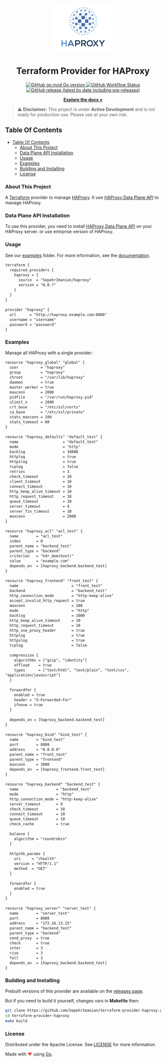 <p align="center">
  <a href="https://github.com/SepehrImanian/terraform-provider-haproxy">
    <img src="./assets/haproxy.png" alt="minio-provider-terraform" width="200">
  </a>
  <h1 align="center" style="font-weight: bold">Terraform Provider for HAProxy</h1>
  <p align="center">
    <a href="https://golang.org/doc/devel/release.html">
      <img alt="GitHub go.mod Go version" src="https://img.shields.io/github/go-mod/go-version/SepehrImanian/terraform-provider-haproxy?style=flat-square">
    </a>
    <a href="https://github.com/SepehrImanian/terraform-provider-haproxy/actions?query=workflow%3A%22Terraform+Provider+CI%22">
      <img alt="GitHub Workflow Status" src="https://img.shields.io/github/v/release/SepehrImanian/terraform-provider-haproxy?style=flat-square">
    </a>
    <a href="https://github.com/SepehrImanian/terraform-provider-haproxy/releases">
      <img alt="GitHub release (latest by date including pre-releases)" src="https://img.shields.io/github/license/SepehrImanian/terraform-provider-haproxy?style=flat-square">
    </a>
  </p>
  <p align="center">
    <a href="https://github.com/SepehrImanian/terraform-provider-haproxy/tree/master/docs"><strong>Explore the docs »</strong></a>
  </p>
</p>

> ⚠️ **Disclaimer:** This project is under **Active Development** and is not ready for production use. Please use at your own risk.

## Table Of Contents
- [Table Of Contents](#table-of-contents)
  - [About This Project](#about-this-project)
  - [Data Plane API Installation](#data-plane-api-installation)
  - [Usage](#usage)
  - [Examples](#examples)
  - [Building and Installing](#building-and-installing)
  - [License](#license)

### About This Project

A [Terraform](https://www.terraform.io) provider to manage [HAProxy](https://www.haproxy.com/). It use [HAProxy Data Plane API](https://github.com/haproxytech/dataplaneapi) to manage HAProxy.

### Data Plane API Installation

To use this provider, you need to install [HAProxy Data Plane API](https://www.haproxy.com/documentation/hapee/2-0r1/api/data-plane-api/installation/haproxy-community/) on your HAProxy server. or use entrprise version of HAProxy.


### Usage

See our [examples](./examples/) folder. For more information, see the [documentation](./docs/).

```hcl
terraform {
  required_providers {
    haproxy = {
      source  = "SepehrImanian/haproxy"
      version = "0.0.7"
    }
  }
}

provider "haproxy" {
  url      = "http://haproxy.example.com:8080"
  username = "username"
  password = "password"
}
```

### Examples

Manage all HAProxy with a single provider:

```hcl
resource "haproxy_global" "global" {
  user          = "haproxy"
  group         = "haproxy"
  chroot        = "/var/lib/haproxy"
  daemon        = true
  master_worker = true
  maxconn       = 2000
  pidfile       = "/var/run/haproxy.pid"
  ulimit_n      = 2000
  crt_base      = "/etc/ssl/certs"
  ca_base       = "/etc/ssl/private"
  stats_maxconn = 100
  stats_timeout = 60
}

resource "haproxy_defaults" "default_test" {
  name                    = "default_test"
  mode                    = "http"
  backlog                 = 10000
  httplog                 = true
  httpslog                = true
  tcplog                  = false
  retries                 = 3
  check_timeout           = 10
  client_timeout          = 10
  connect_timeout         = 10
  http_keep_alive_timeout = 10
  http_request_timeout    = 10
  queue_timeout           = 10
  server_timeout          = 9
  server_fin_timeout      = 10
  maxconn                 = 2000
}

resource "haproxy_acl" "acl_test" {
  name        = "acl_test"
  index       = 0
  parent_name = "backend_test"
  parent_type = "backend"
  criterion   = "hdr_dom(host)"
  value       = "example.com"
  depends_on  = [haproxy_backend.backend_test]
}

resource "haproxy_frontend" "front_test" {
  name                        = "front_test"
  backend                     = "backend_test"
  http_connection_mode        = "http-keep-alive"
  accept_invalid_http_request = true
  maxconn                     = 100
  mode                        = "http"
  backlog                     = 1000
  http_keep_alive_timeout     = 10
  http_request_timeout        = 10
  http_use_proxy_header       = true
  httplog                     = true
  httpslog                    = true
  tcplog                      = false

  compression {
    algorithms = ["gzip", "identity"]
    offload    = true
    types      = ["text/html", "text/plain", "text/css", "application/javascript"]
  }

  forwardfor {
    enabled = true
    header = "X-Forwarded-For"
    ifnone = true
  }

  depends_on = [haproxy_backend.backend_test]
}

resource "haproxy_bind" "bind_test" {
  name        = "bind_test"
  port        = 8080
  address     = "0.0.0.0"
  parent_name = "front_test"
  parent_type = "frontend"
  maxconn     = 3000
  depends_on  = [haproxy_frontend.front_test]
}

resource "haproxy_backend" "backend_test" {
  name                 = "backend_test"
  mode                 = "http"
  http_connection_mode = "http-keep-alive"
  server_timeout       = 9
  check_timeout        = 10
  connect_timeout      = 10
  queue_timeout        = 10
  check_cache          = true

  balance {
    algorithm = "roundrobin"
  }

  httpchk_params {
    uri     = "/health"
    version = "HTTP/1.1"
    method  = "GET"
  }

  forwardfor {
    enabled = true
  }
}

resource "haproxy_server" "server_test" {
  name        = "server_test"
  port        = 8080
  address     = "172.16.13.15"
  parent_name = "backend_test"
  parent_type = "backend"
  send_proxy  = true
  check       = true
  inter       = 3
  rise        = 3
  fall        = 3
  depends_on  = [haproxy_backend.backend_test]
}
```

### Building and Installing

Prebuilt versions of this provider are available on the [releases page](https://github.com/SepehrImanian/terraform-provider-haproxy/releases/latest).

But if you need to build it yourself, changes vars in **Makefile** then:

```bash
git clone https://github.com/SepehrImanian/terraform-provider-haproxy.git
cd terraform-provider-haproxy
make build
```

### License

Distributed under the Apache License. See [LICENSE](./LICENSE) for more information.

Made with <span style="color: #e25555;">&#9829;</span> using [Go](https://golang.org/).